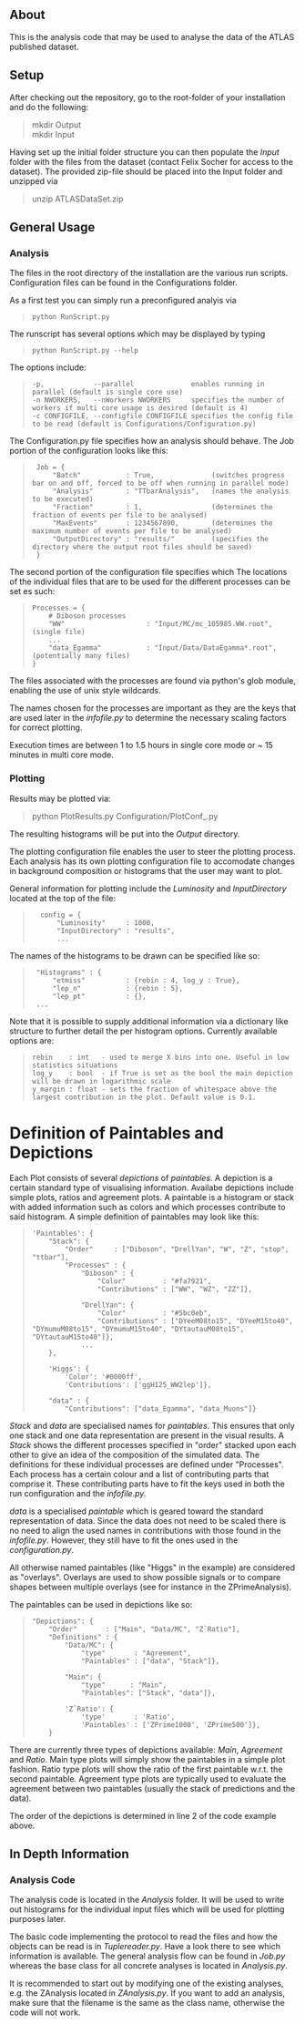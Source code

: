 ## About
This is the analysis code that may be used to analyse the data of the ATLAS published dataset.

## Setup
After checking out the repository, go to the root-folder of your installation and do the following:

> mkdir Output  
> mkdir Input

Having set up the initial folder structure you can then populate the _Input_ folder with the files from the dataset (contact Felix Socher for access to the 
dataset). The provided zip-file should be placed into the Input folder and unzipped via

> unzip ATLASDataSet.zip

## General Usage
### Analysis
The files in the root directory of the installation are the various run scripts. Configuration files can be found in the Configurations folder. 

As a first test you can simply run a preconfigured analyis via

>     python RunScript.py 

The runscript has several options which may be displayed by typing

>     python RunScript.py --help

The options include:

>     -p,            --parallel              enables running in parallel (default is single core use)
>     -n NWORKERS,   --nWorkers NWORKERS     specifies the number of workers if multi core usage is desired (default is 4)
>     -c CONFIGFILE, --configfile CONFIGFILE specifies the config file to be read (default is Configurations/Configuration.py)

The Configuration.py file specifies how an analysis should behave. The Job portion of the configuration looks like this:

>      Job = {
>          "Batch"           : True,              (switches progress bar on and off, forced to be off when running in parallel mode)
>          "Analysis"        : "TTbarAnalysis",   (names the analysis to be executed)
>          "Fraction"        : 1,                 (determines the fraction of events per file to be analysed)
>          "MaxEvents"       : 1234567890,        (determines the maximum number of events per file to be analysed)
>          "OutputDirectory" : "results/"         (specifies the directory where the output root files should be saved)
>      }

The second portion of the configuration file specifies which 
The locations of the individual files that are to be used for the different 
processes can be set es such:

>     Processes = {
>         # Diboson processes
>         "WW"                    : "Input/MC/mc_105985.WW.root",  (single file)
>         ...
>         "data_Egamma"           : "Input/Data/DataEgamma*.root", (potentially many files)
>     }

The files associated with the processes are found via python's glob module, enabling the use of unix style wildcards.

The names chosen for the processes are important as they are the keys that are used later in the _infofile.py_ to determine the necessary 
scaling factors for correct plotting. 

Execution times are between 1 to 1.5 hours in single core mode or ~ 15 minutes in multi core mode.

### Plotting

Results may be plotted via:

> python PlotResults.py Configuration/PlotConf\_<AnalysisName>.py

The resulting histograms will be put into the _Output_ directory.

The plotting configuration file enables the user to steer the plotting process.
Each analysis has its own plotting configuration file to accomodate changes in background composition or histograms that the user may want to plot.

General information for plotting include the _Luminosity_ and _InputDirectory_ located at the top of the file:

>       config = {
>           "Luminosity"     : 1000,
>           "InputDirectory" : "results",
>           ...

The names of the histograms to be drawn can be specified like so: 

>      "Histograms" : {
>          "etmiss"          : {rebin : 4, log_y : True},
>          "lep_n"           : {rebin : 5},
>          "lep_pt"          : {},
>      ...

Note that it is possible to supply additional information via a dictionary like structure to further detail the per histogram options.
Currently available options are:

>     rebin    : int   - used to merge X bins into one. Useful in low statistics situations
>     log_y    : bool  - if True is set as the bool the main depiction will be drawn in logarithmic scale
>     y_margin : float - sets the fraction of whitespace above the largest contribution in the plot. Default value is 0.1.

# Definition of Paintables and Depictions
Each Plot consists of several _depictions_ of _paintables_.
A depiction is a certain standard type of visualising information. Availabe depictions include simple plots, ratios and agreement plots.
A paintable is a histogram or stack with added information such as colors and which processes contribute to said histogram.
A simple definition of paintables may look like this:

>     'Paintables': {
>         "Stack": {
>             "Order"     : ["Diboson", "DrellYan", "W", "Z", "stop", "ttbar"],
>             "Processes" : {                
>                 "Diboson" : {
>                     "Color"         : "#fa7921",
>                     "Contributions" : ["WW", "WZ", "ZZ"]},
>                                     
>                 "DrellYan": {       
>                     "Color"         : "#5bc0eb",
>                     "Contributions" : ["DYeeM08to15", "DYeeM15to40", "DYmumuM08to15", "DYmumuM15to40", "DYtautauM08to15", "DYtautauM15to40"]},
>                 ...
>         },
>     
>         'Higgs': {
>             'Color': '#0000ff', 
>             'Contributions': ['ggH125_WW2lep']},
>                 
>         "data" : {
>             "Contributions": ["data_Egamma", "data_Muons"]}

_Stack_ and _data_ are specialised names for _paintables_. This ensures that only one stack and one data representation are present in the visual results.
A _Stack_ shows the different processes specified in "order" stacked upon each other to give an idea of the composition of the simulated data.
The definitions for these individual processes are defined under "Processes". Each process has a certain colour and a list of contributing parts 
that comprise it. These contributing parts have to fit the keys used in both the run configuration and the _infofile.py_.

_data_ is a specialised _paintable_ which is geared toward the standard representation of data. Since the data does not need to be scaled there is no need
to align the used names in contributions with those found in the _infofile.py_. However, they still have to fit the ones used in the _configuration.py_.

All otherwise named paintables (like "Higgs" in the example) are considered as "overlays". Overlays are used to show possible signals or to compare shapes
between multiple overlays (see for instance in the ZPrimeAnalysis).

The paintables can be used in depictions like so:

>     "Depictions": {
>         "Order"       : ["Main", "Data/MC", "Z`Ratio"],
>         "Definitions" : {
>             "Data/MC": {
>                 "type"       : "Agreement",
>                 "Paintables" : ["data", "Stack"]},
>             
>             "Main": {
>                 "type"      : "Main",
>                 "Paintables": ["Stack", "data"]},
>     
>             'Z`Ratio': {
>                 'type'       : 'Ratio',
>                 'Paintables' : ['ZPrime1000', 'ZPrime500']},
>         }


There are currently three types of depictions available: _Main_, _Agreement_ and _Ratio_.
Main type plots will simply show the paintables in a simple plot fashion.
Ratio type plots will show the ratio of the first paintable w.r.t. the second paintable.
Agreement type plots are typically used to evaluate the agreement between two paintables (usually the stack of predictions and the data).

The order of the depictions is determined in line 2 of the code example above.

## In Depth Information

### Analysis Code
The analysis code is located in the _Analysis_ folder.
It will be used to write out histograms for the individual input files which
will be used for plotting purposes later.

The basic code implementing the protocol to read the files and how the objects can be read is in _Tuplereader.py_.
Have a look there to see which information is available.
The general analysis flow can be found in _Job.py_ whereas the base class for all concrete analyses is located in  _Analysis.py_.

It is recommended to start out by modifying one of the existing analyses, e.g. the ZAnalysis located in _ZAnalysis.py_.
If you want to add an analysis, make sure that the filename is the same as the class name, otherwise the code will not work.


